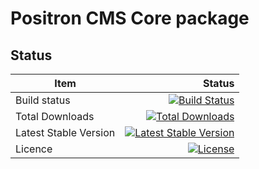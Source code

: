 # Positron CMS Core package

## Status
Item | Status 
---------------- |-------------:
Build status | [![Build Status](https://semaphoreci.com/api/v1/positroncms/positron/branches/master/badge.svg)](https://semaphoreci.com/positroncms/positron)
Total Downloads | [![Total Downloads](https://poser.pugx.org/positron/positron/d/total.svg)](https://packagist.org/packages/positron/positron)
Latest Stable Version | [![Latest Stable Version](https://poser.pugx.org/positron/positron/v/stable.svg)](https://packagist.org/packages/positron/positron)
Licence | [![License](https://poser.pugx.org/positron/positron/license.svg)](https://packagist.org/packages/positron/positron)


